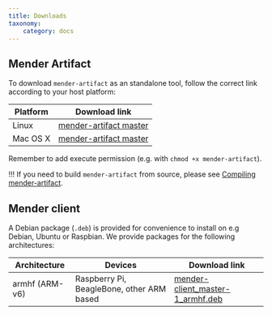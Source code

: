 ```yaml
---
title: Downloads
taxonomy:
    category: docs
---
```


## Mender Artifact

To download `mender-artifact` as an standalone tool, follow the correct link
according to your host platform:

<!--AUTOVERSION: "mender-artifact %"/mender-artifact -->
| Platform | Download link                                                |
|----------|--------------------------------------------------------------|
| Linux    | [mender-artifact master][x.x.x_mender-artifact-linux]     |
| Mac OS X | [mender-artifact master][x.x.x_mender-artifact-darwin] |

Remember to add execute permission (e.g. with `chmod +x mender-artifact`).

!!! If you need to build `mender-artifact` from source, please see [Compiling
mender-artifact](#compiling-mender-artifact).

<!--AUTOVERSION: "mender-artifact/%/"/mender-artifact -->
[x.x.x_mender-artifact-linux]:
https://d1b0l86ne08fsf.cloudfront.net/mender-artifact/master/linux/mender-artifact
[x.x.x_mender-artifact-darwin]:
https://d1b0l86ne08fsf.cloudfront.net/mender-artifact/master/darwin/mender-artifact


## Mender client

A Debian package (`.deb`) is provided for convenience to install on e.g Debian, Ubuntu or Raspbian. We provide packages for the following architectures:

<!--AUTOVERSION: "mender-client_%-1"/mender -->
| Architecture   | Devices                                   | Download link                                                       |
|----------------|-------------------------------------------|---------------------------------------------------------------------|
| armhf (ARM-v6) | Raspberry Pi, BeagleBone, other ARM based | [mender-client_master-1_armhf.deb][mender-client_x.x.x-1_armhf.deb] |

<!--AUTOVERSION: "cloudfront.net/%/"/mender "mender-client_%-1_armhf.deb"/mender -->
[mender-client_x.x.x-1_armhf.deb]:
https://d1b0l86ne08fsf.cloudfront.net/master/dist-packages/debian/armhf/mender-client_master-1_armhf.deb
